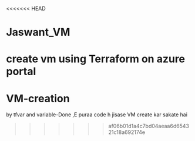 <<<<<<< HEAD
# Jaswant_VM
create vm using Terraform on azure portal 
=======
# VM-creation
by tfvar and variable-Done  ,E puraa code h jisase VM create kar sakate hai
>>>>>>> af06b01d1a4c7bd04aeaa6d654321c18a692174e
